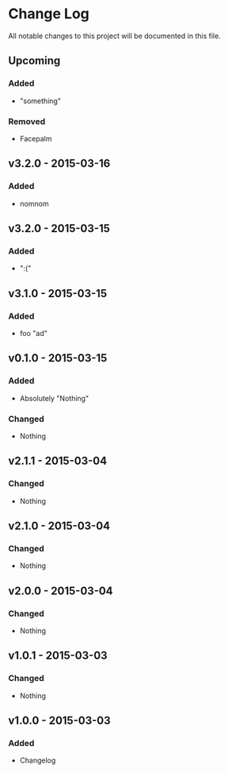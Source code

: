 # Change Log
All notable changes to this project will be documented in this file.

## Upcoming
### Added
- "something"

### Removed
- Facepalm

## v3.2.0 - 2015-03-16
### Added
- nomnom

## v3.2.0 - 2015-03-15
### Added
- ":("

## v3.1.0 - 2015-03-15
### Added
- foo "ad"

## v0.1.0 - 2015-03-15
### Added
- Absolutely "Nothing"

### Changed
- Nothing

## v2.1.1 - 2015-03-04
### Changed
- Nothing

## v2.1.0 - 2015-03-04
### Changed
- Nothing

## v2.0.0 - 2015-03-04
### Changed
- Nothing

## v1.0.1 - 2015-03-03
### Changed
- Nothing

## v1.0.0 - 2015-03-03
### Added
- Changelog
